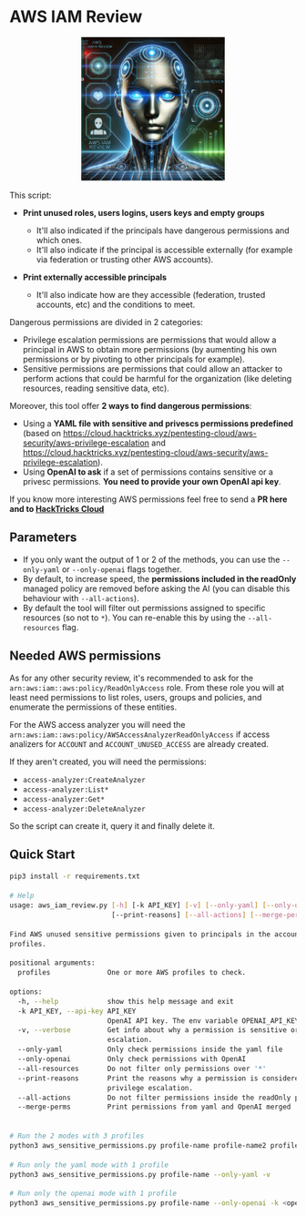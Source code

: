 # AWS IAM Review

<p align="center">
  <img src="logo.webp" alt="AWS IAM Review Logo" width="50%"/>
</p>

This script:

- **Print unused roles, users logins, users keys and empty groups**
  - It'll also indicated if the principals have dangerous permissions and which ones.
  - It'll also indicate if the principal is accessible externally (for example via federation or trusting other AWS accounts).

- **Print externally accessible principals**
  - It'll also indicate how are they accessible (federation, trusted accounts, etc) and the conditions to meet.

Dangerous permissions are divided in 2 categories:
- Privilege escalation permissions are permissions that would allow a principal in AWS to obtain more permissions (by aumenting his own permissions or by pivoting to other principals for example).
- Sensitive permissions are permissions that could allow an attacker to perform actions that could be harmful for the organization (like deleting resources, reading sensitive data, etc).

Moreover, this tool offer **2 ways to find dangerous permissions**:
- Using a **YAML file with sensitive and privescs permissions predefined** (based on https://cloud.hacktricks.xyz/pentesting-cloud/aws-security/aws-privilege-escalation and https://cloud.hacktricks.xyz/pentesting-cloud/aws-security/aws-privilege-escalation).
- Using **OpenAI to ask** if a set of permissions contains sensitive or a privesc permissions. **You need to provide your own OpenAI api key**.

If you know more interesting AWS permissions feel free to send a **PR here and to [HackTricks Cloud](https://github.com/carlospolop/hacktricks-cloud)**

## Parameters

- If you only want the output of 1 or 2 of the methods, you can use the `--only-yaml` or `--only-openai` flags together.
- By default, to increase speed, the **permissions included in the readOnly** managed policy are removed before asking the AI (you can disable this behaviour with `--all-actions`).
- By default the tool will filter out permissions assigned to specific resources (so not to `*`). You can re-enable this by using the `--all-resources` flag.

## Needed AWS permissions

As for any other security review, it's recommended to ask for the `arn:aws:iam::aws:policy/ReadOnlyAccess` role. From these role you will at least need permissions to list roles, users, groups and policies, and enumerate the permissions of these entities.

For the AWS access analyzer you will need the `arn:aws:iam::aws:policy/AWSAccessAnalyzerReadOnlyAccess` if access analizers for `ACCOUNT` and `ACCOUNT_UNUSED_ACCESS` are already created.

If they aren't created, you will need the permissions:
- `access-analyzer:CreateAnalyzer`
- `access-analyzer:List*`
- `access-analyzer:Get*`
- `access-analyzer:DeleteAnalyzer`

So the script can create it, query it and finally delete it.

## Quick Start

```bash
pip3 install -r requirements.txt

# Help
usage: aws_iam_review.py [-h] [-k API_KEY] [-v] [--only-yaml] [--only-openai] [--all-resources]
                         [--print-reasons] [--all-actions] [--merge-perms] profiles [profiles ...]

Find AWS unused sensitive permissions given to principals in the accounts of the specified
profiles.

positional arguments:
  profiles              One or more AWS profiles to check.

options:
  -h, --help            show this help message and exit
  -k API_KEY, --api-key API_KEY
                        OpenAI API key. The env variable OPENAI_API_KEY can also be used.
  -v, --verbose         Get info about why a permission is sensitive or useful for privilege
                        escalation.
  --only-yaml           Only check permissions inside the yaml file
  --only-openai         Only check permissions with OpenAI
  --all-resources       Do not filter only permissions over '*'
  --print-reasons       Print the reasons why a permission is considered sensitive or useful for
                        privilege escalation.
  --all-actions         Do not filter permissions inside the readOnly policy
  --merge-perms         Print permissions from yaml and OpenAI merged


# Run the 2 modes with 3 profiles
python3 aws_sensitive_permissions.py profile-name profile-name2 profile-name3 -k <openai_api_key> -v

# Run only the yaml mode with 1 profile
python3 aws_sensitive_permissions.py profile-name --only-yaml -v

# Run only the openai mode with 1 profile
python3 aws_sensitive_permissions.py profile-name --only-openai -k <openai_api_key> -v
```
